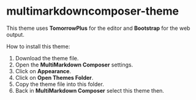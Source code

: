 # multimarkdowncomposer-theme

This theme uses **TomorrowPlus** for the editor and **Bootstrap** for the web output. 

How to install this theme:

1. Download the theme file.
2. Open the **MultiMarkdown Composer** settings.
3. Click on **Appearance**.
4. Click on **Open Themes Folder**.
5. Copy the theme file into this folder.
6. Back in **MultiMarkdown Composer** select this theme then.